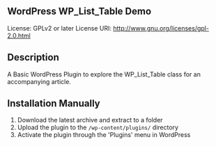 ## WordPress WP_List_Table Demo
License: GPLv2 or later
License URI: http://www.gnu.org/licenses/gpl-2.0.html

## Description 
A Basic WordPress Plugin to explore the WP_List_Table class for an accompanying article.

## Installation Manually
1. Download the latest archive and extract to a folder
2. Upload the plugin to the `/wp-content/plugins/` directory
3. Activate the plugin through the 'Plugins' menu in WordPress
